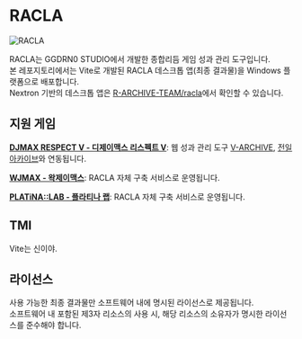 # RACLA
![RACLA](https://cdn.gongroin.com/gongroin/og-image-racla.png)    
    
RACLA는 GGDRN0 STUDIO에서 개발한 종합리듬 게임 성과 관리 도구입니다.    
본 레포지토리에서는 Vite로 개발된 RACLA 데스크톱 앱(최종 결과물)을 Windows 플랫폼으로 배포합니다.    
Nextron 기반의 데스크톱 앱은 [R-ARCHIVE-TEAM/racla](https://github.com/R-ARCHIVE-TEAM/racla)에서 확인할 수 있습니다.

## 지원 게임
**[DJMAX RESPECT V - 디제이맥스 리스펙트 V](https://store.steampowered.com/app/960170/DJMAX_RESPECT_V/)**: 웹 성과 관리 도구 [V-ARCHIVE](https://v-archive.net), [전일 아카이브](https://hard-archive.com)와 연동됩니다.    
    
**[WJMAX - 왁제이맥스](https://waktaverse.games/gameDetail/wjmax/)**: RACLA 자체 구축 서비스로 운영됩니다.    
    
**[PLATiNA::LAB - 플라티나 랩](https://highendgames.co.kr/platina-lab/ko)**: RACLA 자체 구축 서비스로 운영됩니다.

## TMI
Vite는 신이야.    

## 라이선스
사용 가능한 최종 결과물만 소프트웨어 내에 명시된 라이선스로 제공됩니다.    
소프트웨어 내 포함된 제3자 리소스의 사용 시, 해당 리소스의 소유자가 명시한 라이선스를 준수해야 합니다.
